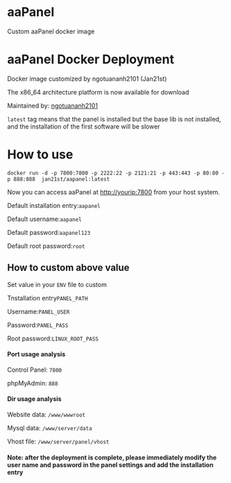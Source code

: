 # aaPanel
Custom aaPanel docker image
<h1>aaPanel Docker Deployment</h1>
<p>Docker image customized by ngotuananh2101 (Jan21st)</p>
<p>The x86_64 architecture platform is now available for download</p>
<p>Maintained by: <a href="https://github.com/ngotuananh101">ngotuananh2101</a></p>
<p><code>latest</code> tag means that the panel is installed but the base lib is not installed, and the installation of the first software will be slower</p>

<h1>How to use</h1>
<p><code>docker run -d -p 7800:7800 -p 2222:22 -p 2121:21 -p 443:443 -p 80:80 -p 888:888  jan21st/aapanel:latest</code></p>
<p>Now you can access aaPanel at <a href="http://yourip:7800">http://yourip:7800</a> from your host system.</p>
<p>Default installation entry:<code>aapanel</code></p>
<p>Default username:<code>aapanel</code></p>
<p>Default password:<code>aapanel123</code></p>
<p>Default root password:<code>root</code></p>

<h2>How to custom above value</h2>
<p>Set value in your <code>ENV</code> file to custom</p>
<p>Tnstallation entry<code>PANEL_PATH</code></p>
<p>Username:<code>PANEL_USER</code></p>
<p>Password:<code>PANEL_PASS</code></p>
<p>Root password:<code>LINUX_ROOT_PASS</code></p>

<h4>Port usage analysis</h4>
<p>Control Panel: <code>7800</code></p>
<p>phpMyAdmin: <code>888</code></p>

<h4>Dir usage analysis</h4>
<p>Website data: <code>/www/wwwroot</code></p>
<p>Mysql data: <code>/www/server/data</code></p>
<p>Vhost file: <code>/www/server/panel/vhost</code></p>

<h4>Note: after the deployment is complete, please immediately modify the user name and password in the panel settings and add the installation entry</h4>